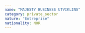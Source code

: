 ```yaml
---
name: "MAJESTY BUSINESS UTVIKLING"
category: private_sector
nature: "Entreprise"
nationality: NOR
---
```

    